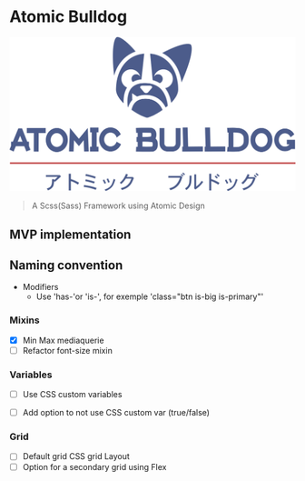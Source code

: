 # Atomic Bulldog

![logo](/static/img/atomic-bulldog-logo.svg) 

> A Scss(Sass) Framework using Atomic Design

## MVP implementation

## Naming convention
- Modifiers
    - Use 'has-'or 'is-', for exemple 'class="btn is-big is-primary"'

### Mixins

- [x] Min Max mediaquerie
- [ ] Refactor font-size mixin

### Variables

- [ ] Use CSS custom variables
- [ ] Add option to not use CSS custom var (true/false)


### Grid 

- [ ] Default grid CSS grid Layout
- [ ] Option for a secondary grid using Flex